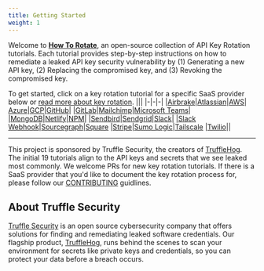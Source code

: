 ```yaml
---
title: Getting Started
weight: 1
---
```


Welcome to [**How To Rotate**](https://github.com/trufflesecurity/how-to-rotate), an open-source collection of API Key Rotation tutorials. Each tutorial provides step-by-step instructions on how to remediate a leaked API key security vulnerability by (1) Generating a new API key, (2) Replacing the compromised key, and (3) Revoking the compromised key.

To get started, click on a key rotation tutorial for a specific SaaS provider below or [read more about key rotation](/docs/introduction/key-rotation-101).
|||
|-|-|-|
|[Airbrake](/docs/tutorials/airbrake)|[Atlassian](/docs/tutorials/atlassian)|[AWS](/docs/tutorials/aws)|
[Azure](/docs/tutorials/azure)|[GCP](/docs/tutorials/gcp)|[GitHub](/docs/tutorials/github)|
|[GitLab](/docs/tutorials/gitlab)|[Mailchimp](/docs/tutorials/mailchimp)|[Microsoft Teams](/docs/tutorials/ms)|
|[MongoDB](/docs/tutorials/mongo)|[Netlify](/docs/tutorials/netlify)|[NPM](/docs/tutorials/npm)|
|[Sendbird](/docs/tutorials/sendbird)|[Sendgrid](/docs/tutorials/sendgrid)|[Slack](/docs/tutorials/slack)|
|[Slack Webhook](/docs/tutorials/slack-webhook)|[Sourcegraph](/docs/tutorials/sourcegraph)|[Square](/docs/tutorials/square)
|[Stripe](/docs/tutorials/stripe)|[Sumo Logic](/docs/tutorials/sumologic)|[Tailscale](/docs/tutorials/tailscale)
|[Twilio](/docs/tutorials/twilio)||

---

This project is sponsored by Truffle Security, the creators of [TruffleHog](https://github.com/trufflesecurity/trufflehog). The initial 19 tutorials align to the API keys and secrets that we see leaked most commonly. We welcome PRs for new key rotation tutorials. If there is a SaaS provider that you'd like to document the key rotation process for, please follow our [CONTRIBUTING](https://github.com/trufflesecurity/how-to-rotate/blob/main/CONTRIBUTING.md) guidlines.

## About Truffle Security

[Truffle Security](https://trufflesecurity.com) is an open source cybersecurity company that offers solutions for finding and remediating leaked software credentials. Our flagship product, [TruffleHog](https://github.com/trufflesecurity/trufflehog), runs behind the scenes to scan your environment for secrets like private keys and credentials, so you can protect your data before a breach occurs.

